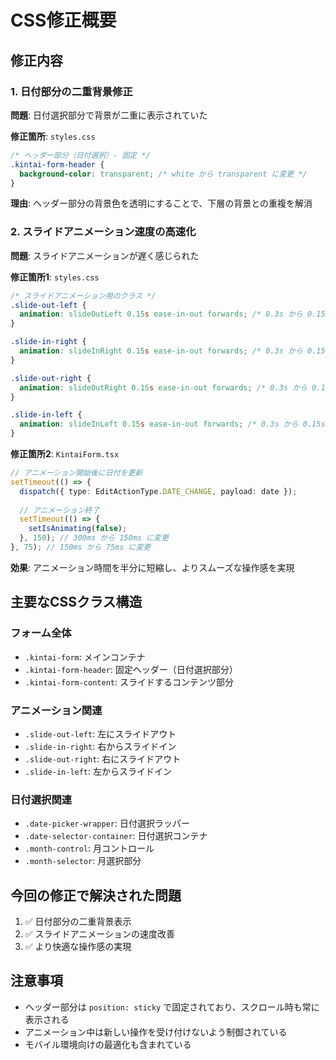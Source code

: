 # CSS修正概要

## 修正内容

### 1. 日付部分の二重背景修正

**問題**: 日付選択部分で背景が二重に表示されていた

**修正箇所**: `styles.css`
```css
/* ヘッダー部分（日付選択）- 固定 */
.kintai-form-header {
  background-color: transparent; /* white から transparent に変更 */
}
```

**理由**: ヘッダー部分の背景色を透明にすることで、下層の背景との重複を解消

### 2. スライドアニメーション速度の高速化

**問題**: スライドアニメーションが遅く感じられた

**修正箇所1**: `styles.css`
```css
/* スライドアニメーション用のクラス */
.slide-out-left {
  animation: slideOutLeft 0.15s ease-in-out forwards; /* 0.3s から 0.15s に変更 */
}

.slide-in-right {
  animation: slideInRight 0.15s ease-in-out forwards; /* 0.3s から 0.15s に変更 */
}

.slide-out-right {
  animation: slideOutRight 0.15s ease-in-out forwards; /* 0.3s から 0.15s に変更 */
}

.slide-in-left {
  animation: slideInLeft 0.15s ease-in-out forwards; /* 0.3s から 0.15s に変更 */
}
```

**修正箇所2**: `KintaiForm.tsx`
```typescript
// アニメーション開始後に日付を更新
setTimeout(() => {
  dispatch({ type: EditActionType.DATE_CHANGE, payload: date });
  
  // アニメーション終了
  setTimeout(() => {
    setIsAnimating(false);
  }, 150); // 300ms から 150ms に変更
}, 75); // 150ms から 75ms に変更
```

**効果**: アニメーション時間を半分に短縮し、よりスムーズな操作感を実現

## 主要なCSSクラス構造

### フォーム全体
- `.kintai-form`: メインコンテナ
- `.kintai-form-header`: 固定ヘッダー（日付選択部分）
- `.kintai-form-content`: スライドするコンテンツ部分

### アニメーション関連
- `.slide-out-left`: 左にスライドアウト
- `.slide-in-right`: 右からスライドイン
- `.slide-out-right`: 右にスライドアウト
- `.slide-in-left`: 左からスライドイン

### 日付選択関連
- `.date-picker-wrapper`: 日付選択ラッパー
- `.date-selector-container`: 日付選択コンテナ
- `.month-control`: 月コントロール
- `.month-selector`: 月選択部分

## 今回の修正で解決された問題

1. ✅ 日付部分の二重背景表示
2. ✅ スライドアニメーションの速度改善
3. ✅ より快適な操作感の実現

## 注意事項

- ヘッダー部分は `position: sticky` で固定されており、スクロール時も常に表示される
- アニメーション中は新しい操作を受け付けないよう制御されている
- モバイル環境向けの最適化も含まれている